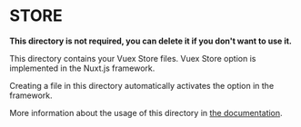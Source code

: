 # STORE

**This directory is not required, you can delete it if you don't want to use it.**

This directory contains your Vuex Store files.
Vuex Store option is implemented in the Nuxt.js framework.

Creating a file in this directory automatically activates the option in the framework.

More information about the usage of this directory in [the documentation](https://nuxtjs.org/guide/vuex-store).





